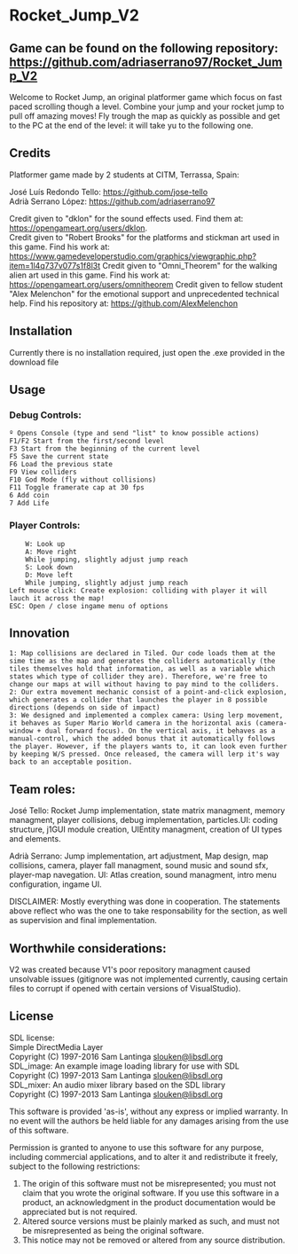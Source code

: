 ﻿# Rocket_Jump_V2
## Game can be found on the following repository: https://github.com/adriaserrano97/Rocket_Jump_V2 <br>
Welcome to Rocket Jump, an original platformer game which focus on fast paced scrolling though a level. Combine your jump and your rocket jump to pull off amazing moves! Fly trough the map as quickly as possible and get to the PC at the end of the level: it will take yu to the following one.


## Credits
Platformer game made by 2 students at CITM, Terrassa, Spain: 

José Luís Redondo Tello: <https://github.com/jose-tello> <br>
Adrià Serrano López: <https://github.com/adriaserrano97> <br>

Credit given to "dklon" for the sound effects used. Find them at: https://opengameart.org/users/dklon. <br>
Credit given to "Robert Brooks" for the platforms and stickman art used in this game. Find his work at: https://www.gamedeveloperstudio.com/graphics/viewgraphic.php?item=1l4q737v077s1f8l3t
Credit given to "Omni_Theorem" for the walking alien art used in this game. Find his work at: https://opengameart.org/users/omnitheorem
Credit given to fellow student "Alex Melenchon" for the emotional support and unprecedented technical help. Find his repository at: https://github.com/AlexMelenchon

## Installation

Currently there is no installation required, just open the .exe provided in the download file

## Usage

	
### Debug Controls:<br>
	º Opens Console (type and send "list" to know possible actions)
	F1/F2 Start from the first/second level 
	F3 Start from the beginning of the current level
	F5 Save the current state 
	F6 Load the previous state 
	F9 View colliders 
	F10 God Mode (fly without collisions)
	F11 Toggle framerate cap at 30 fps
	6 Add coin
	7 Add Life

### Player Controls: <br>
        W: Look up 
        A: Move right
		While jumping, slightly adjust jump reach
        S: Look down 
        D: Move left 
		While jumping, slightly adjust jump reach
	Left mouse click: Create explosion: colliding with player it will lauch it across the map!
	ESC: Open / close ingame menu of options
				


## Innovation
	1: Map collisions are declared in Tiled. Our code loads them at the sime time as the map and generates the colliders automatically (the tiles themselves hold that information, as well as a variable which states which type of collider they are). Therefore, we're free to change our maps at will without having to pay mind to the colliders.
	2: Our extra movement mechanic consist of a point-and-click explosion, which generates a collider that launches the player in 8 possible directions (depends on side of impact) 
	3: We designed and implemented a complex camera: Using lerp movement, it behaves as Super Mario World camera in the horizontal axis (camera-window + dual forward focus). On the vertical axis, it behaves as a manual-control, which the added bonus that it automatically follows the player. However, if the players wants to, it can look even further by keeping W/S pressed. Once released, the camera will lerp it's way back to an acceptable position. 


## Team roles:
José Tello: Rocket Jump implementation, state matrix managment, memory managment, player collisions, debug implementation, particles.UI: coding structure, j1GUI module creation, UIEntity managment, creation of UI types and elements.<br>

Adrià Serrano: Jump implementation, art adjustment, Map design, map collisions, camera, player fall managment, sound music and sound sfx, player-map navegation. UI: Atlas creation, sound managment, intro menu configuration, ingame UI.<br>

DISCLAIMER: Mostly everything was done in cooperation. The statements above reflect who was the one to take responsability for the section, as well as supervision and final implementation.<br>


## Worthwhile considerations:
V2 was created because V1's poor repository managment caused unsolvable issues (gitignore was not implemented currently, causing certain files to corrupt if opened with certain versions of VisualStudio).


## License

SDL license:<br>
Simple DirectMedia Layer<br>
Copyright (C) 1997-2016 Sam Lantinga <slouken@libsdl.org><br>
SDL_image:  An example image loading library for use with SDL<br>
Copyright (C) 1997-2013 Sam Lantinga <slouken@libsdl.org><br>
SDL_mixer:  An audio mixer library based on the SDL library<br>
Copyright (C) 1997-2013 Sam Lantinga <slouken@libsdl.org><br>

  
This software is provided 'as-is', without any express or implied
warranty.  In no event will the authors be held liable for any damages
arising from the use of this software.

Permission is granted to anyone to use this software for any purpose,
including commercial applications, and to alter it and redistribute it
freely, subject to the following restrictions:
  
1. The origin of this software must not be misrepresented; you must not
   claim that you wrote the original software. If you use this software
   in a product, an acknowledgment in the product documentation would be
   appreciated but is not required. 
2. Altered source versions must be plainly marked as such, and must not be
   misrepresented as being the original software.
3. This notice may not be removed or altered from any source distribution.



